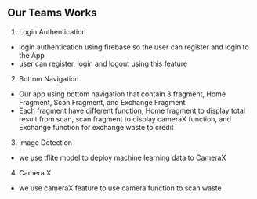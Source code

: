 ## Our Teams Works
1. Login Authentication
- login authentication using firebase so the user can register and login to the App
- user can register, login and logout using this feature

2. Bottom Navigation
- Our app using bottom navigation that contain 3 fragment, Home Fragment, Scan Fragment, and Exchange Fragment
- Each fragment have different function, Home fragment to display total result from scan, scan fragment to display cameraX function, and Exchange function for exchange waste to credit

3. Image Detection
- we use tflite model to deploy machine learning data to CameraX

4. Camera X
- we use cameraX feature to use camera function to scan waste
